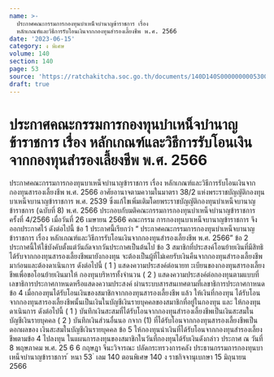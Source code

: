 ```yaml
---
name: >-
  ประกาศคณะกรรมการกองทุนบำเหน็จบำนาญข้าราชการ เรื่อง
  หลักเกณฑ์และวิธีการรับโอนเงินจากกองทุนสำรองเลี้ยงชีพ พ.ศ. 2566
date: '2023-06-15'
category: ง พิเศษ
volume: 140
section: 140
page: 53
source: 'https://ratchakitcha.soc.go.th/documents/140D140S0000000005300.pdf'
draft: true
---
```


# ประกาศคณะกรรมการกองทุนบำเหน็จบำนาญข้าราชการ เรื่อง หลักเกณฑ์และวิธีการรับโอนเงินจากกองทุนสำรองเลี้ยงชีพ พ.ศ. 2566

ประกาศคณะกรรมการกองทุนบาเหน็จบำนาญข้าราชการ เรื่อง หลักเกณฑ์และวิธีการรับโอนเงินจากกองทุนสารองเลี้ยงชีพ พ.ศ. 2566 อาศัยอานาจตามความในมาตรา 38/2 แห่งพระราชบัญญัติกองทุนบาเหน็จบานาญข้าราชการ พ.ศ. 2539 ซึ่งแก้ไขเพิ่มเติมโดยพระราชบัญญัติกองทุนบำเหน็จบานาญข้าราชการ (ฉบับที่ 8) พ.ศ. 2566 ประกอบกับมติคณะกรรมการกองทุนบำเหน็จบำนาญข้าราชการ ครั้งที่ 4/2566 เมื่อวันที่ 26 เมษายน 2566 คณะกรรม การกองทุนบาเหน็จบานาญข้าราชการ จึงออกประกาศไว้ ดังต่อไปนี้ ข้อ 1 ประกาศนี้เรียกว่า “ ประกาศคณะกรรมการกองทุนบำเหน็จบานาญข้าราชการ เรื่อง หลักเกณฑ์และวิธีการรับโอนเงินจากกองทุนสำรองเลี้ยงชีพ พ.ศ. 2566” ข้อ 2 ประกาศนี้ให้ใช้บังคับตั้งแต่วันถัดจากวันประกาศเป็นต้นไป ข้อ 3 สมาชิกที่ประสงค์โอนย้ายเงินที่มีสิทธิได้รับจากกองทุนสารองเลี้ยงชีพมายังกองทุน จะต้องเป็นผู้ที่ไม่เคยรับเงินคืนจากกองทุนสำรองเลี้ยงชีพมาก่อนและต้องดาเนินการ ดังต่อไปนี้ ( 1 ) แสดงความประสงค์ต่อนายท ะเบียนของกองทุนสารองเลี้ยงชีพเพื่อขอโอนย้ายเงินมาให้ กองทุนบริหารทั้งจำนวน ( 2 ) แสดงความประสงค์ต่อกองทุนตามแบบที่เลขาธิการประกาศกาหนดหรือแสดงความประสงค์ ผ่านระบบสารสนเทศตามที่เลขาธิการประกาศกาหนด ข้อ 4 เมื่อกองทุนได้รับโอนเงินของสมาชิกจากกองทุนสารองเลี้ยงชีพ แล้ว ให้เงินที่กองทุน ได้รับโอนจากกองทุนสารองเลี้ยงชีพนั้นเป็นเงินในบัญชีเงินรายบุคคลของสมาชิกที่อยู่ในกองทุน และ ให้กองทุนดาเนินการ ดังต่อไปนี้ ( 1 ) บันทึกเงินสะสมที่ได้รับโอนจากกองทุนสำรองเลี้ยงชีพเป็นเงินสะสมในบัญชีเงินรายบุคคล ( 2 ) บันทึกเงินส่วนอื่นนอ กจาก (1) ที่ได้รับโอนจากกองทุนสารองเลี้ยงชีพเป็นดอกผลของ เงินสะสมในบัญชีเงินรายบุคคล ข้อ 5 ให้กองทุนนำเงินที่ได้รับโอนจากกองทุนสำรองเลี้ยงชีพตามข้อ 4 ไปลงทุน ในแผนการลงทุนของสมาชิกในวันที่กองทุนได้รับเงินดังกล่าว ประกาศ ณ วันที่ 8 พฤษภาคม พ.ศ. 25 6 6 กฤษฎา จีนะวิจารณะ ปลัดกระทรวงการคลัง ประธานกรรมการกองทุนบาเหน็จบำนาญข้าราชการ ้ หนา 53 ่ เลม 140 ตอนพิเศษ 140 ง ราชกิจจานุเบกษา 15 มิถุนายน 2566

